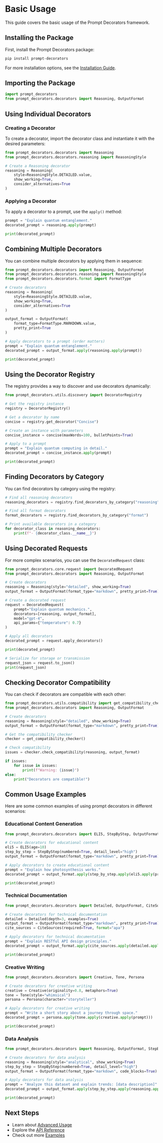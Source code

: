 # Basic Usage

This guide covers the basic usage of the Prompt Decorators framework.

## Installing the Package

First, install the Prompt Decorators package:

```bash
pip install prompt-decorators
```

For more installation options, see the [Installation Guide](../installation.md).

## Importing the Package

```python
import prompt_decorators
from prompt_decorators.decorators import Reasoning, OutputFormat
```

## Using Individual Decorators

### Creating a Decorator

To create a decorator, import the decorator class and instantiate it with the desired parameters:

```python
from prompt_decorators.decorators import Reasoning
from prompt_decorators.decorators.reasoning import ReasoningStyle

# Create a Reasoning decorator
reasoning = Reasoning(
    style=ReasoningStyle.DETAILED.value,
    show_working=True,
    consider_alternatives=True
)
```

### Applying a Decorator

To apply a decorator to a prompt, use the `apply()` method:

```python
prompt = "Explain quantum entanglement."
decorated_prompt = reasoning.apply(prompt)

print(decorated_prompt)
```

## Combining Multiple Decorators

You can combine multiple decorators by applying them in sequence:

```python
from prompt_decorators.decorators import Reasoning, OutputFormat
from prompt_decorators.decorators.reasoning import ReasoningStyle
from prompt_decorators.decorators.format import FormatType

# Create decorators
reasoning = Reasoning(
    style=ReasoningStyle.DETAILED.value,
    show_working=True,
    consider_alternatives=True
)

output_format = OutputFormat(
    format_type=FormatType.MARKDOWN.value,
    pretty_print=True
)

# Apply decorators to a prompt (order matters)
prompt = "Explain quantum entanglement."
decorated_prompt = output_format.apply(reasoning.apply(prompt))

print(decorated_prompt)
```

## Using the Decorator Registry

The registry provides a way to discover and use decorators dynamically:

```python
from prompt_decorators.utils.discovery import DecoratorRegistry

# Get the registry instance
registry = DecoratorRegistry()

# Get a decorator by name
concise = registry.get_decorator("Concise")

# Create an instance with parameters
concise_instance = concise(maxWords=100, bulletPoints=True)

# Apply to a prompt
prompt = "Explain quantum computing in detail."
decorated_prompt = concise_instance.apply(prompt)

print(decorated_prompt)
```

## Finding Decorators by Category

You can find decorators by category using the registry:

```python
# Find all reasoning decorators
reasoning_decorators = registry.find_decorators_by_category("reasoning")

# Find all format decorators
format_decorators = registry.find_decorators_by_category("format")

# Print available decorators in a category
for decorator_class in reasoning_decorators:
    print(f"- {decorator_class.__name__}")
```

## Using Decorated Requests

For more complex scenarios, you can use the `DecoratedRequest` class:

```python
from prompt_decorators.core.request import DecoratedRequest
from prompt_decorators.decorators import Reasoning, OutputFormat

# Create decorators
reasoning = Reasoning(style="detailed", show_working=True)
output_format = OutputFormat(format_type="markdown", pretty_print=True)

# Create a decorated request
request = DecoratedRequest(
    prompt="Explain quantum mechanics.",
    decorators=[reasoning, output_format],
    model="gpt-4",
    api_params={"temperature": 0.7}
)

# Apply all decorators
decorated_prompt = request.apply_decorators()

print(decorated_prompt)

# Serialize for storage or transmission
request_json = request.to_json()
print(request_json)
```

## Checking Decorator Compatibility

You can check if decorators are compatible with each other:

```python
from prompt_decorators.utils.compatibility import get_compatibility_checker
from prompt_decorators.decorators import Reasoning, OutputFormat

# Create decorators
reasoning = Reasoning(style="detailed", show_working=True)
output_format = OutputFormat(format_type="markdown", pretty_print=True)

# Get the compatibility checker
checker = get_compatibility_checker()

# Check compatibility
issues = checker.check_compatibility(reasoning, output_format)

if issues:
    for issue in issues:
        print(f"Warning: {issue}")
else:
    print("Decorators are compatible!")
```

<a id="examples"></a>
## Common Usage Examples

Here are some common examples of using prompt decorators in different scenarios:

### Educational Content Generation

```python
from prompt_decorators.decorators import ELI5, StepByStep, OutputFormat

# Create decorators for educational content
eli5 = ELI5(age=10)
step_by_step = StepByStep(numbered=True, detail_level="high")
output_format = OutputFormat(format_type="markdown", pretty_print=True)

# Apply decorators to create educational content
prompt = "Explain how photosynthesis works."
decorated_prompt = output_format.apply(step_by_step.apply(eli5.apply(prompt)))

print(decorated_prompt)
```

### Technical Documentation

```python
from prompt_decorators.decorators import Detailed, OutputFormat, CiteSources

# Create decorators for technical documentation
detailed = Detailed(depth=3, examples=True)
output_format = OutputFormat(format_type="markdown", pretty_print=True)
cite_sources = CiteSources(required=True, format="apa")

# Apply decorators for technical documentation
prompt = "Explain RESTful API design principles."
decorated_prompt = output_format.apply(cite_sources.apply(detailed.apply(prompt)))

print(decorated_prompt)
```

### Creative Writing

```python
from prompt_decorators.decorators import Creative, Tone, Persona

# Create decorators for creative writing
creative = Creative(originality=0.8, metaphors=True)
tone = Tone(style="whimsical")
persona = Persona(character="storyteller")

# Apply decorators for creative writing
prompt = "Write a short story about a journey through space."
decorated_prompt = persona.apply(tone.apply(creative.apply(prompt)))

print(decorated_prompt)
```

### Data Analysis

```python
from prompt_decorators.decorators import Reasoning, OutputFormat, StepByStep

# Create decorators for data analysis
reasoning = Reasoning(style="analytical", show_working=True)
step_by_step = StepByStep(numbered=True, detail_level="high")
output_format = OutputFormat(format_type="markdown", code_blocks=True)

# Apply decorators for data analysis
prompt = "Analyze this dataset and explain trends: [data description]"
decorated_prompt = output_format.apply(step_by_step.apply(reasoning.apply(prompt)))

print(decorated_prompt)
```

## Next Steps

- Learn about [Advanced Usage](advanced-usage.md)
- Explore the [API Reference](../api/index.md)
- Check out more [Examples](../examples/basic.md)
